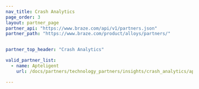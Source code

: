 ```yaml
---
nav_title: Crash Analytics
page_order: 3
layout: partner_page
partner_api: "https://www.braze.com/api/v1/partners.json"
partner_path: "https://www.braze.com/product/alloys/partners/"


partner_top_header: "Crash Analytics"

valid_partner_list:
  - name: Apteligent
    url: /docs/partners/technology_partners/insights/crash_analytics/apteligent/

---
```

